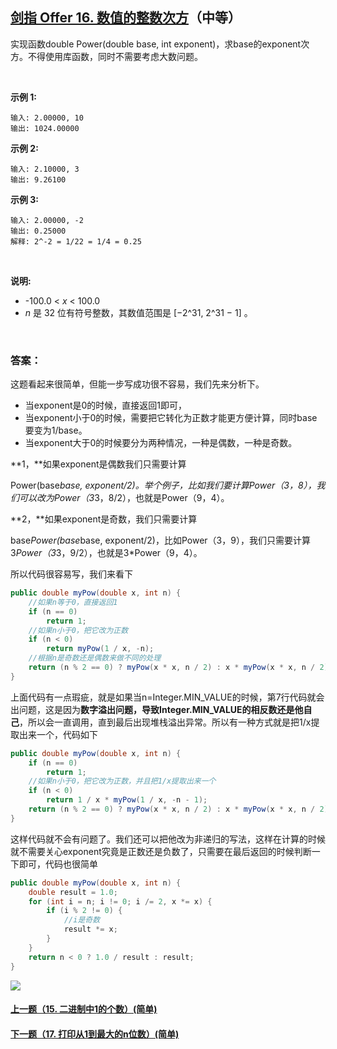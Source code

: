 ## [剑指 Offer 16. 数值的整数次方](https://leetcode-cn.com/problems/shu-zhi-de-zheng-shu-ci-fang-lcof/)（中等）

实现函数double Power(double base, int exponent)，求base的exponent次方。不得使用库函数，同时不需要考虑大数问题。

<br/>

**示例 1:**

```
输入: 2.00000, 10
输出: 1024.00000
```

**示例 2:**

```
输入: 2.10000, 3
输出: 9.26100
```

**示例 3:**

```
输入: 2.00000, -2
输出: 0.25000
解释: 2^-2 = 1/22 = 1/4 = 0.25
```

<br/>

**说明:**

- -100.0 < *x* < 100.0
- *n* 是 32 位有符号整数，其数值范围是 [−2^31, 2^31 − 1] 。

<br/>

### 答案：

这题看起来很简单，但能一步写成功很不容易，我们先来分析下。

- 当exponent是0的时候，直接返回1即可，
- 当exponent小于0的时候，需要把它转化为正数才能更方便计算，同时base要变为1/base。
- 当exponent大于0的时候要分为两种情况，一种是偶数，一种是奇数。

**1，**如果exponent是偶数我们只需要计算

Power(base*base, exponent/2)。举个例子，比如我们要计算Power（3，8），我们可以改为Power（3*3，8/2），也就是Power（9，4）。

**2，**如果exponent是奇数，我们只需要计算

base*Power(base*base, exponent/2)，比如Power（3，9），我们只需要计算3*Power（3*3，9/2），也就是3*Power（9，4）。



所以代码很容易写，我们来看下

```java
public double myPow(double x, int n) {
    //如果n等于0，直接返回1
    if (n == 0)
        return 1;
    //如果n小于0，把它改为正数
    if (n < 0)
        return myPow(1 / x, -n);
    //根据n是奇数还是偶数来做不同的处理
    return (n % 2 == 0) ? myPow(x * x, n / 2) : x * myPow(x * x, n / 2);
}
```

上面代码有一点瑕疵，就是如果当n=Integer.MIN_VALUE的时候，第7行代码就会出问题，这是因为**数字溢出问题，导致Integer.MIN_VALUE的相反数还是他自己**，所以会一直调用，直到最后出现堆栈溢出异常。所以有一种方式就是把1/x提取出来一个，代码如下

```java
public double myPow(double x, int n) {
    if (n == 0)
        return 1;
    //如果n小于0，把它改为正数，并且把1/x提取出来一个
    if (n < 0)
        return 1 / x * myPow(1 / x, -n - 1);
    return (n % 2 == 0) ? myPow(x * x, n / 2) : x * myPow(x * x, n / 2);
}
```

这样代码就不会有问题了。我们还可以把他改为非递归的写法，这样在计算的时候就不需要关心exponent究竟是正数还是负数了，只需要在最后返回的时候判断一下即可，代码也很简单

```java
public double myPow(double x, int n) {
    double result = 1.0;
    for (int i = n; i != 0; i /= 2, x *= x) {
        if (i % 2 != 0) {
            //i是奇数
            result *= x;
        }
    }
    return n < 0 ? 1.0 / result : result;
}
```



![](https://img-blog.csdnimg.cn/20200807155236311.png)

#### [上一题（15. 二进制中1的个数）(简单)](https://github.com/sdwwld/leetCode/blob/master/src/main/java/com/wld/java/offer/剑指Offer15.md)

#### [下一题（17. 打印从1到最大的n位数）(简单)](https://github.com/sdwwld/leetCode/blob/master/src/main/java/com/wld/java/offer/剑指Offer17.md)